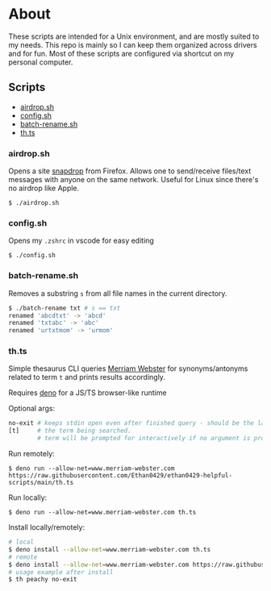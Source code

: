 # About

These scripts are intended for a Unix environment, and are mostly suited to my needs. This repo is mainly so I can keep them organized across drivers and for fun. Most of these scripts are configured via shortcut on my personal computer.

## Scripts

- [airdrop.sh](airdrop.sh)
- [config.sh](config.sh)
- [batch-rename.sh](batch-rename.sh)
- [th.ts](th.ts)

### airdrop.sh

Opens a site [snapdrop](https://snapdrop.net/#) from Firefox. Allows one to send/receive files/text messages with anyone on the same network. Useful for Linux since there's no airdrop like Apple.

```
$ ./airdrop.sh
```

### config.sh

Opens my `.zshrc` in vscode for easy editing

```
$ ./config.sh
```

### batch-rename.sh

Removes a substring `s` from all file names in the current directory.

```bash
$ ./batch-rename txt # s == txt
renamed 'abcdtxt' -> 'abcd'
renamed 'txtabc' -> 'abc'
renamed 'urtxtmom' -> 'urmom'
```

### th.ts

Simple thesaurus CLI queries [Merriam Webster](https://www.merriam-webster.com) for synonyms/antonyms related to term `t` and prints results accordingly.

Requires [deno](https://deno.land/manual@v1.25.3/getting_started/installation) for a JS/TS browser-like runtime

Optional args:

```bash
no-exit # keeps stdin open even after finished query - should be the last arg
[t]     # the term being searched.
        # term will be prompted for interactively if no argument is provided
```

Run remotely:

```
$ deno run --allow-net=www.merriam-webster.com https://raw.githubusercontent.com/Ethan0429/ethan0429-helpful-scripts/main/th.ts
```

Run locally:

```
$ deno run --allow-net=www.merriam-webster.com th.ts
```

Install locally/remotely:

```bash
# local
$ deno install --allow-net=www.merriam-webster.com th.ts
# remote
$ deno install --allow-net=www.merriam-webster.com https://raw.githubusercontent.com/Ethan0429/ethan0429-helpful-scripts/main/th.ts
# usage example after install
$ th peachy no-exit
```
